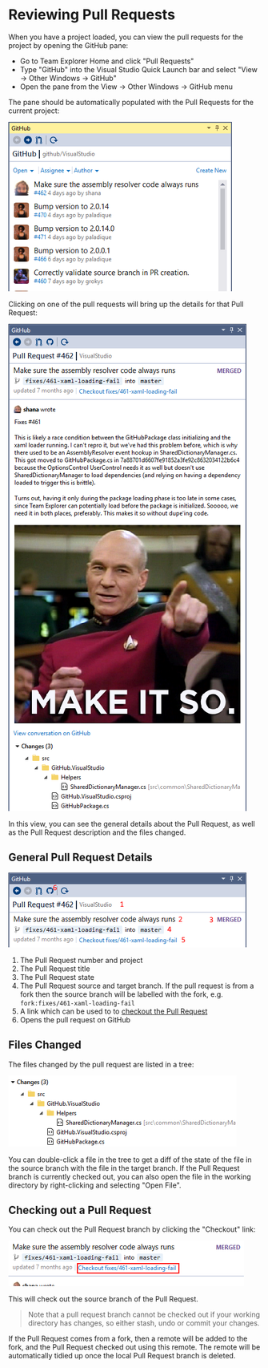 # Reviewing Pull Requests

When you have a project loaded, you can view the pull requests for the project by opening the GitHub pane:

- Go to Team Explorer Home and click "Pull Requests"
- Type "GitHub" into the Visual Studio Quick Launch bar and select "View -> Other Windows -> GitHub"
- Open the pane from the View -> Other Windows -> GitHub menu

The pane should be automatically populated with the Pull Requests for the current project:

![Pull Request List](images/pr-list.png)

Clicking on one of the pull requests will bring up the details for that Pull Request:

![PR Details](images/pr-details.png)

In this view, you can see the general details about the Pull Request, as well as the Pull Request description and the files changed.

## General Pull Request Details

![PR Details Header](images/pr-details-header-annotated.png)

1. The Pull Request number and project
2. The Pull Request title
3. The Pull Request state
4. The Pull Request source and target branch. If the pull request is from a fork then the source branch will be labelled with the fork, e.g. `fork:fixes/461-xaml-loading-fail`
5. A link which can be used to to [checkout the Pull Request](#checking-out-a-pull-request)
6. Opens the pull request on GitHub

## Files Changed

The files changed by the pull request are listed in a tree:

![Files Changed](images/pr-details-files-changed.png)

You can double-click a file in the tree to get a diff of the state of the file in the source branch with the file in the target branch. If the Pull Request branch is currently checked out, you can also open the file in the working directory by right-clicking and selecting "Open File".

## Checking out a Pull Request

You can check out the Pull Request branch by clicking the "Checkout" link:

![PR Details Checkout Link](images/pr-details-checkout-link.png)

This will check out the source branch of the Pull Request.

> Note that a pull request branch cannot be checked out if your working directory has changes, so either stash, undo or commit your changes.
>

If the Pull Request comes from a fork, then a remote will be added to the fork, and the Pull Request checked out using this remote. The remote will be automatically tidied up once the local Pull Request branch is deleted.
